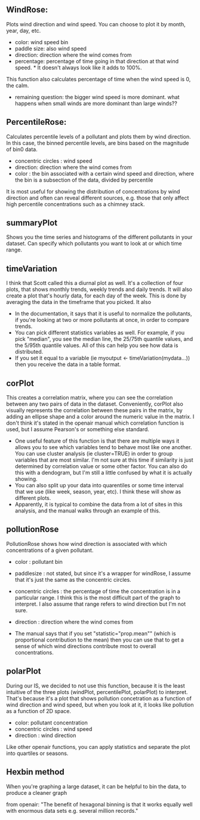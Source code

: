 
## WindRose:

Plots wind direction and wind speed. You can choose to plot it by month, year, day, etc.

- color: wind speed bin
- paddle size: also wind speed
- direction: direction where the wind comes from
- percentage: percentage of time going in that direction at that wind speed. * It doesn't always look like it adds to 100%.

This function also calculates percentage of time when the wind speed is 0, the calm.


- remaining question: the bigger wind speed is more dominant. what happens when small winds are more dominant than large winds??


## PercentileRose:

Calculates percentile levels of a pollutant and plots them by wind direction. In this case, the binned percentile levels, are bins based on the magnitude of bin0 data.

- concentric circles : wind speed
- direction: direction where the wind comes from
- color : the bin associated with a certain wind speed and direction, where the bin is a subsection of the data, divided by percentile


It is most useful for showing the distribution of concentrations by wind direction and often can reveal different sources, e.g. those that only affect high percentile concentrations such as a chimney stack.

## summaryPlot

Shows you the time series and histograms of the different pollutants in your dataset. Can specify which pollutants you want to look at or which time range. 

## timeVariation

I think that Scott called this a diurnal plot as well. It's a collection of four plots, that shows monthly trends, weekly trends and daily trends. It will also create a plot that's hourly data, for each day of the week. This is done by averaging the data in the timeframe that you picked. It also 

- In the documentation, it says that it is useful to normalize the pollutants, if you're looking at two or more pollutants at once, in order to compare trends.
- You can pick different statistics variables as well. For example, if you pick "median", you see the median line, the 25/75th  quantile values, and the 5/95th quantile values. All of this can help you see how data is distributed. 
- If you set it equal to a variable (ie myoutput <- timeVariation(mydata...)) then you receive the data in a table format. 

## corPlot

This creates a correlation matrix, where you can see the correlation between any two pairs of data in the dataset. Conveniently, corPlot also visually represents the correlation between these pairs in the matrix, by adding an ellipse shape and a color around the numeric value in the matrix. I don't think it's stated in the openair manual which correlation function is used, but I assume Pearson's or something else standard. 

- One useful feature of this function is that there are multiple ways it allows you to see which variables tend to behave most like one another. You can use cluster analysis (ie cluster=TRUE) in order to group variables that are most similar. I'm not sure at this time if similarity is just determined by correlation value or some other factor. You can also do this with a dendogram, but I'm still a little confused by what it is actually showing.
- You can also split up your data into quarentiles or some time interval that we use (like week, season, year, etc). I think these will show as different plots. 
- Apparently, it is typical to combine the data from a lot of sites in this analysis, and the manual walks through an example of this. 

## pollutionRose

PollutionRose shows how wind direction is associated with which concentrations of a given pollutant. 


- color : pollutant bin
- paddlesize : not stated, but since it's a wrapper for windRose, I assume that it's just the same as the concentric circles.
- concentric circles : the percentage of time the concentration is in a particular range. I think this is the most difficult part of the graph to interpret. I also assume that range refers to wind direction but I'm not sure. 
- direction : direction where the wind comes from

- The manual says that if you set "statistic="prop.mean"" (which is proportional contribution to the mean) then you can use that to get a sense of which wind directions contribute most to overall concentrations. 


## polarPlot

During our IS, we decided to not use this function, because it is the least intuitive of the three plots (windPlot, percentilePlot, polarPlot) to interpret. That's because it's a plot that shows pollution concetration as a function of wind direction and wind speed, but when you look at it, it looks like pollution as a function of 2D space.

- color: pollutant concentration
- concentric circles : wind speed
- direction : wind direction 

Like other openair functions, you can apply statistics and separate the plot into quartiles or seasons. 

## Hexbin method

When you're graphing a large dataset, it can be helpful to bin the data, to produce a cleaner graph

from openair: "The benefit of hexagonal binning is that it works equally well with enormous data sets e.g. several million records."
